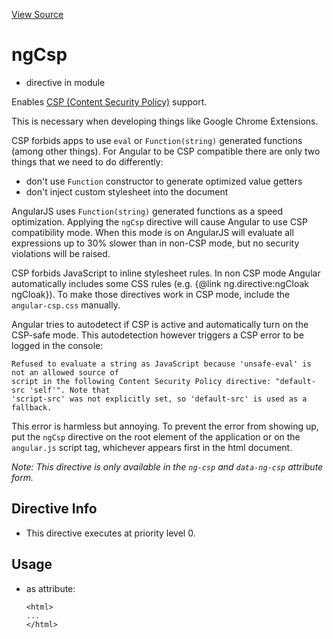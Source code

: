 

[View Source](http://github.com///tree/master/#L18991)



# ngCsp



* directive in module []()






Enables [CSP (Content Security Policy)](https://developer.mozilla.org/en/Security/CSP) support.

This is necessary when developing things like Google Chrome Extensions.

CSP forbids apps to use `eval` or `Function(string)` generated functions (among other things).
For Angular to be CSP compatible there are only two things that we need to do differently:

- don't use `Function` constructor to generate optimized value getters
- don't inject custom stylesheet into the document

AngularJS uses `Function(string)` generated functions as a speed optimization. Applying the `ngCsp`
directive will cause Angular to use CSP compatibility mode. When this mode is on AngularJS will
evaluate all expressions up to 30% slower than in non-CSP mode, but no security violations will
be raised.

CSP forbids JavaScript to inline stylesheet rules. In non CSP mode Angular automatically
includes some CSS rules (e.g. {@link ng.directive:ngCloak ngCloak}).
To make those directives work in CSP mode, include the `angular-csp.css` manually.

Angular tries to autodetect if CSP is active and automatically turn on the CSP-safe mode. This
autodetection however triggers a CSP error to be logged in the console:

```
Refused to evaluate a string as JavaScript because 'unsafe-eval' is not an allowed source of
script in the following Content Security Policy directive: "default-src 'self'". Note that
'script-src' was not explicitly set, so 'default-src' is used as a fallback.
```

This error is harmless but annoying. To prevent the error from showing up, put the `ngCsp`
directive on the root element of the application or on the `angular.js` script tag, whichever
appears first in the html document.

*Note: This directive is only available in the `ng-csp` and `data-ng-csp` attribute form.*








## Directive Info


* This directive executes at priority level 0.


## Usage



* as attribute:
    ```
    <html>
    ...
    </html>
    ```







